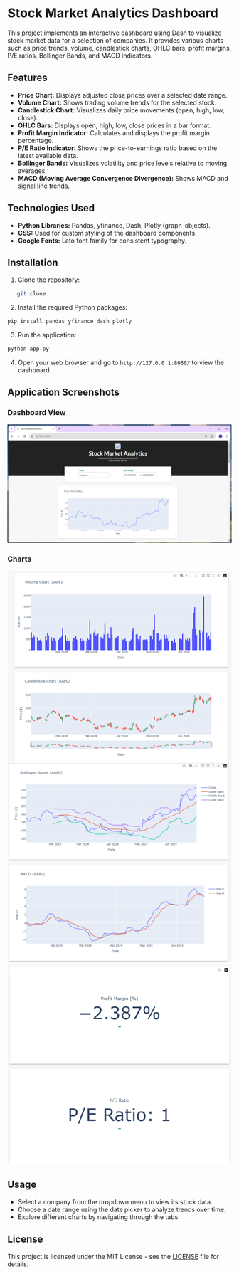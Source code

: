# Stock Market Analytics Dashboard

This project implements an interactive dashboard using Dash to visualize stock market data for a selection of companies. It provides various charts such as price trends, volume, candlestick charts, OHLC bars, profit margins, P/E ratios, Bollinger Bands, and MACD indicators.

## Features

- **Price Chart:** Displays adjusted close prices over a selected date range.
- **Volume Chart:** Shows trading volume trends for the selected stock.
- **Candlestick Chart:** Visualizes daily price movements (open, high, low, close).
- **OHLC Bars:** Displays open, high, low, close prices in a bar format.
- **Profit Margin Indicator:** Calculates and displays the profit margin percentage.
- **P/E Ratio Indicator:** Shows the price-to-earnings ratio based on the latest available data.
- **Bollinger Bands:** Visualizes volatility and price levels relative to moving averages.
- **MACD (Moving Average Convergence Divergence):** Shows MACD and signal line trends.

## Technologies Used

- **Python Libraries:** Pandas, yfinance, Dash, Plotly (graph_objects).
- **CSS:** Used for custom styling of the dashboard components.
- **Google Fonts:** Lato font family for consistent typography.

## Installation

1. Clone the repository:

```bash
   git clone 
```

2. Install the required Python packages:

```bash
pip install pandas yfinance dash plotly
```

3. Run the application:

```bash
python app.py
```

4. Open your web browser and go to `http://127.0.0.1:8050/` to view the dashboard.

## Application Screenshots

### Dashboard View

![Dashboard View](screenshots/dashboard.png)

### Charts

![Volume and Candlestick Chart](screenshots/volume%20+%20candlestick.png)
![Bollinger and MACD Chart](screenshots/bollinger%20+%20MACD.png)
![Profit Margin and P/E Ratio](screenshots/Profit%20Margin%20+%20PE%20ratio.png)

## Usage

- Select a company from the dropdown menu to view its stock data.
- Choose a date range using the date picker to analyze trends over time.
- Explore different charts by navigating through the tabs.

## License

This project is licensed under the MIT License - see the [LICENSE](LICENSE) file for details.
